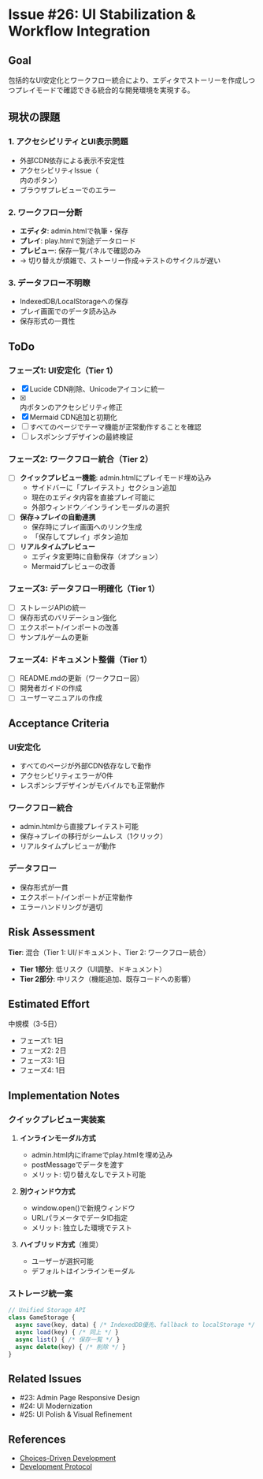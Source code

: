 # Issue #26: UI Stabilization & Workflow Integration

## Goal

包括的なUI安定化とワークフロー統合により、エディタでストーリーを作成しつつプレイモードで確認できる統合的な開発環境を実現する。

## 現状の課題

### 1. アクセシビリティとUI表示問題

- 外部CDN依存による表示不安定性
- アクセシビリティIssue（<summary>内のボタン）
- ブラウザプレビューでのエラー

### 2. ワークフロー分断

- **エディタ**: admin.htmlで執筆・保存
- **プレイ**: play.htmlで別途データロード
- **プレビュー**: 保存一覧パネルで確認のみ
- → 切り替えが煩雑で、ストーリー作成→テストのサイクルが遅い

### 3. データフロー不明瞭

- IndexedDB/LocalStorageへの保存
- プレイ画面でのデータ読み込み
- 保存形式の一貫性

## ToDo

### フェーズ1: UI安定化（Tier 1）

- [x] Lucide CDN削除、Unicodeアイコンに統一
- [x] <summary>内ボタンのアクセシビリティ修正
- [x] Mermaid CDN追加と初期化
- [ ] すべてのページでテーマ機能が正常動作することを確認
- [ ] レスポンシブデザインの最終検証

### フェーズ2: ワークフロー統合（Tier 2）

- [ ] **クイックプレビュー機能**: admin.htmlにプレイモード埋め込み
  - サイドバーに「プレイテスト」セクション追加
  - 現在のエディタ内容を直接プレイ可能に
  - 外部ウィンドウ／インラインモーダルの選択
- [ ] **保存→プレイの自動連携**
  - 保存時にプレイ画面へのリンク生成
  - 「保存してプレイ」ボタン追加
- [ ] **リアルタイムプレビュー**
  - エディタ変更時に自動保存（オプション）
  - Mermaidプレビューの改善

### フェーズ3: データフロー明確化（Tier 1）

- [ ] ストレージAPIの統一
- [ ] 保存形式のバリデーション強化
- [ ] エクスポート/インポートの改善
- [ ] サンプルゲームの更新

### フェーズ4: ドキュメント整備（Tier 1）

- [ ] README.mdの更新（ワークフロー図）
- [ ] 開発者ガイドの作成
- [ ] ユーザーマニュアルの作成

## Acceptance Criteria

### UI安定化

- すべてのページが外部CDN依存なしで動作
- アクセシビリティエラーが0件
- レスポンシブデザインがモバイルでも正常動作

### ワークフロー統合

- admin.htmlから直接プレイテスト可能
- 保存→プレイの移行がシームレス（1クリック）
- リアルタイムプレビューが動作

### データフロー

- 保存形式が一貫
- エクスポート/インポートが正常動作
- エラーハンドリングが適切

## Risk Assessment

**Tier**: 混合（Tier 1: UI/ドキュメント、Tier 2: ワークフロー統合）

- **Tier 1部分**: 低リスク（UI調整、ドキュメント）
- **Tier 2部分**: 中リスク（機能追加、既存コードへの影響）

## Estimated Effort

中規模（3-5日）

- フェーズ1: 1日
- フェーズ2: 2日
- フェーズ3: 1日
- フェーズ4: 1日

## Implementation Notes

### クイックプレビュー実装案

1. **インラインモーダル方式**
   - admin.html内にiframeでplay.htmlを埋め込み
   - postMessageでデータを渡す
   - メリット: 切り替えなしでテスト可能

2. **別ウィンドウ方式**
   - window.open()で新規ウィンドウ
   - URLパラメータでデータID指定
   - メリット: 独立した環境でテスト

3. **ハイブリッド方式**（推奨）
   - ユーザーが選択可能
   - デフォルトはインラインモーダル

### ストレージ統一案

```javascript
// Unified Storage API
class GameStorage {
  async save(key, data) { /* IndexedDB優先、fallback to localStorage */ }
  async load(key) { /* 同上 */ }
  async list() { /* 保存一覧 */ }
  async delete(key) { /* 削除 */ }
}
```

## Related Issues

- #23: Admin Page Responsive Design
- #24: UI Modernization
- #25: UI Polish & Visual Refinement

## References

- [Choices-Driven Development](../choices-driven-development.md)
- [Development Protocol](../../DEVELOPMENT_PROTOCOL.md)
